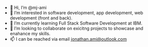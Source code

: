 - 👋 Hi, I’m @mj-ami
- 👀 I’m interested in software development, app development, web development (front and back).
- 🌱 I’m currently learning Full Stack Software Development at IBM. 
- 💞️ I’m looking to collaborate on exicitng projects to showcase and enahance my skills. 
- 📫 I can be reached via email jonathan.ami@outlook.com 

<!---
mj-ami/mj-ami is a ✨ special ✨ repository because its `README.md` (this file) appears on your GitHub profile.
You can click the Preview link to take a look at your changes.
--->
